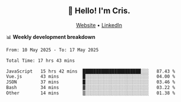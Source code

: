 
<h2 align="center">👋 Hello! I'm Cris.</h2>
<p align="center">
  <a href="https://www.criscunas.dev">Website</a> •
  <a href="https://www.linkedin.com/in/cristophercunas/">LinkedIn</a> 
</p>


📊 **Weekly development breakdown**
<!--START_SECTION:waka-->

```txt
From: 10 May 2025 - To: 17 May 2025

Total Time: 17 hrs 43 mins

JavaScript   15 hrs 42 mins  ██████████████████████░░░   87.43 %
Vue.js       43 mins         █░░░░░░░░░░░░░░░░░░░░░░░░   04.00 %
JSON         37 mins         █░░░░░░░░░░░░░░░░░░░░░░░░   03.46 %
Bash         34 mins         ▓░░░░░░░░░░░░░░░░░░░░░░░░   03.22 %
Other        14 mins         ▒░░░░░░░░░░░░░░░░░░░░░░░░   01.38 %
```

<!--END_SECTION:waka-->
